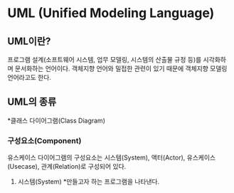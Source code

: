 # UML (Unified Modeling Language)

## UML이란?
프로그램 설계(소프트웨어 시스템, 업무 모델링, 시스템의 산출물 규정 등)를 시각화하며 문서화하는 언어이다.
객체지향 언어와 밀접한 관련이 있기 때문에 객체지향 모델링 언어라고도 한다.

## UML의 종류
*클래스 다이어그램(Class Diagram)

### 구성요소(Component)

유스케이스 다이어그램의 구성요소는 시스템(System), 액터(Actor), 유스케이스(Usecase), 관계(Relation)로 구성되어 있다.

1. 시스템(System)
    *만들고자 하는 프로그램을 나타낸다.


